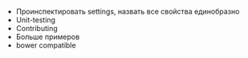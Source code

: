 * Проинспектировать settings, назвать все свойства единобразно
* Unit-testing
* Contributing
* Больше примеров
* bower compatible
